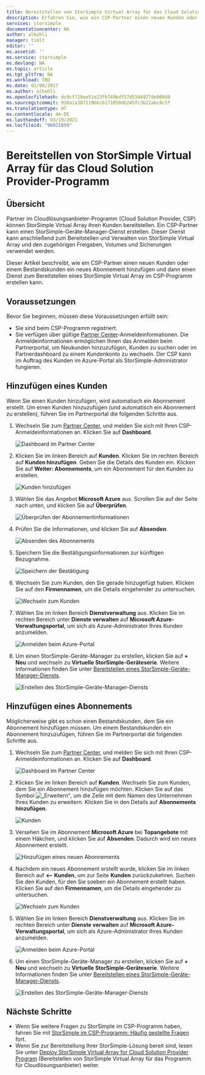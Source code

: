 ```yaml
---
title: Bereitstellen von StorSimple Virtual Array für das Cloud Solution Provider-Programm
description: Erfahren Sie, wie ein CSP-Partner einen neuen Kunden oder einem Bestandskunden ein neues Abonnement hinzufügen und dann einen Dienst zum Bereitstellen eines StorSimple Virtual Array im CSP-Programm erstellen kann.
services: storsimple
documentationcenter: NA
author: alkohli
manager: timlt
editor: ''
ms.assetid: ''
ms.service: storsimple
ms.devlang: NA
ms.topic: article
ms.tgt_pltfrm: NA
ms.workload: TBD
ms.date: 02/08/2017
ms.author: alkohli
ms.openlocfilehash: dc0cf718ee51e23fb749bdf57d5344977de009d8
ms.sourcegitcommit: 910a1a38711966cb171050db245fc3b22abc8c5f
ms.translationtype: HT
ms.contentlocale: de-DE
ms.lasthandoff: 03/19/2021
ms.locfileid: "96021859"
---
```

# <a name="deploy-storsimple-virtual-array-for-cloud-solution-provider-program"></a>Bereitstellen von StorSimple Virtual Array für das Cloud Solution Provider-Programm

## <a name="overview"></a>Übersicht

Partner im Cloudlösungsanbieter-Programm (Cloud Solution Provider, CSP) können StorSimple Virtual Array ihren Kunden bereitstellen. Ein CSP-Partner kann einen StorSimple-Geräte-Manager-Dienst erstellen. Dieser Dienst kann anschließend zum Bereitstellen und Verwalten von StorSimple Virtual Array und den zugehörigen Freigaben, Volumes und Sicherungen verwendet werden.

Dieser Artikel beschreibt, wie ein CSP-Partner einen neuen Kunden oder einem Bestandskunden ein neues Abonnement hinzufügen und dann einen Dienst zum Bereitstellen eines StorSimple Virtual Array im CSP-Programm erstellen kann.

## <a name="prerequisites"></a>Voraussetzungen

Bevor Sie beginnen, müssen diese Voraussetzungen erfüllt sein:

- Sie sind beim CSP-Programm registriert.
- Sie verfügen über gültige [Partner Center](https://partnercenter.microsoft.com/)-Anmeldeinformationen. Die Anmeldeinformationen ermöglichen Ihnen das Anmelden beim Partnerportal, um Neukunden hinzuzufügen, Kunden zu suchen oder im Partnerdashboard zu einem Kundenkonto zu wechseln. Der CSP kann im Auftrag des Kunden im Azure-Portal als StorSimple-Administrator fungieren.
                             
## <a name="add-a-customer"></a>Hinzufügen eines Kunden

Wenn Sie einen Kunden hinzufügen, wird automatisch ein Abonnement erstellt. Um einen Kunden hinzuzufügen (und automatisch ein Abonnement zu erstellen), führen Sie im Partnerportal die folgenden Schritte aus.

1. Wechseln Sie zum [Partner Center](https://partnercenter.microsoft.com/), und melden Sie sich mit Ihren CSP-Anmeldeinformationen an. Klicken Sie auf **Dashboard**.

     ![Dashboard im Partner Center](./media/storsimple-partner-csp-deploy/image1.png)
                              
2. Klicken Sie im linken Bereich auf **Kunden**. Klicken Sie im rechten Bereich auf **Kunden hinzufügen**. Geben Sie die Details des Kunden ein. Klicken Sie auf **Weiter: Abonnements**, um ein Abonnement für den Kunden zu erstellen.

    ![Kunden hinzufügen](./media/storsimple-partner-csp-deploy/image2.png)

3.  Wählen Sie das Angebot **Microsoft Azure** aus. Scrollen Sie auf der Seite nach unten, und klicken Sie auf **Überprüfen**.

    ![Überprüfen der Abonnementinformationen](./media/storsimple-partner-csp-deploy/image3.png)
                              
4. Prüfen Sie die Informationen, und klicken Sie auf **Absenden**.

    ![Absenden des Abonnements](./media/storsimple-partner-csp-deploy/image4.png)

5. Speichern Sie die Bestätigungsinformationen zur künftigen Bezugnahme.

    ![Speichern der Bestätigung](./media/storsimple-partner-csp-deploy/image5.png)

6. Wechseln Sie zum Kunden, den Sie gerade hinzugefügt haben. Klicken Sie auf den **Firmennamen**, um die Details eingehender zu untersuchen.

    ![Wechseln zum Kunden](./media/storsimple-partner-csp-deploy/image6.png)  

7. Wählen Sie im linken Bereich **Dienstverwaltung** aus. Klicken Sie im rechten Bereich unter **Dienste verwalten** auf **Microsoft Azure-Verwaltungsportal**, um sich als Azure-Administrator Ihres Kunden anzumelden.

    ![Anmelden beim Azure-Portal](./media/storsimple-partner-csp-deploy/image9.png)

8. Um einen StorSimple-Geräte-Manager zu erstellen, klicken Sie auf **+ Neu** und wechseln zu **Virtuelle StorSimple-Geräteserie**. Weitere Informationen finden Sie unter [Bereitstellen eines StorSimple-Geräte-Manager-Diensts](storsimple-virtual-array-manage-service.md).

    ![Erstellen des StorSimple-Geräte-Manager-Diensts](./media/storsimple-partner-csp-deploy/image8.png)


## <a name="add-a-subscription"></a>Hinzufügen eines Abonnements

Möglicherweise gibt es schon einen Bestandskunden, dem Sie ein Abonnement hinzufügen müssen. Um einem Bestandskunden ein Abonnement hinzuzufügen, führen Sie im Partnerportal die folgenden Schritte aus.

1. Wechseln Sie zum [Partner Center](https://partnercenter.microsoft.com/), und melden Sie sich mit Ihren CSP-Anmeldeinformationen an. Klicken Sie auf **Dashboard**.

     ![Dashboard im Partner Center](./media/storsimple-partner-csp-deploy/image1.png)
                              
2. Klicken Sie im linken Bereich auf **Kunden**. Wechseln Sie zum Kunden, dem Sie ein Abonnement hinzufügen möchten. Klicken Sie auf das Symbol ![„Erweitern“](./media/storsimple-partner-csp-deploy/expand_pane_icon.png), um die Zeile mit dem Namen des Unternehmen Ihres Kunden zu erweitern. Klicken Sie in den Details auf **Abonnements hinzufügen**.

    ![Kunden](./media/storsimple-partner-csp-deploy/image10.png)

3. Versehen Sie im Abonnement **Microsoft Azure** bei **Topangebote** mit einem Häkchen, und klicken Sie auf **Absenden**. Dadurch wird ein neues Abonnement erstellt.

    ![Hinzufügen eines neuen Abonnements](./media/storsimple-partner-csp-deploy/image11.png)

6. Nachdem ein neues Abonnement erstellt wurde, klicken Sie im linken Bereich auf **<-- Kunden**, um zur Seite **Kunden** zurückzukehren. Suchen Sie den Kunden, für den Sie soeben ein Abonnement erstellt haben. Klicken Sie auf den **Firmennamen**, um die Details eingehender zu untersuchen.

    ![Wechseln zum Kunden](./media/storsimple-partner-csp-deploy/image6.png)  

7. Wählen Sie im linken Bereich **Dienstverwaltung** aus. Klicken Sie im rechten Bereich unter **Dienste verwalten** auf **Microsoft Azure-Verwaltungsportal**, um sich als Azure-Administrator Ihres Kunden anzumelden.

    ![Anmelden beim Azure-Portal](./media/storsimple-partner-csp-deploy/image9.png)

8. Um einen StorSimple-Geräte-Manager zu erstellen, klicken Sie auf **+ Neu** und wechseln zu **Virtuelle StorSimple-Geräteserie**. Weitere Informationen finden Sie unter [Bereitstellen eines StorSimple-Geräte-Manager-Diensts](storsimple-virtual-array-manage-service.md).

    ![Erstellen des StorSimple-Geräte-Manager-Diensts](./media/storsimple-partner-csp-deploy/image8.png)

## <a name="next-steps"></a>Nächste Schritte

- Wenn Sie weitere Fragen zu StorSimple im CSP-Programm haben, fahren Sie mit [StorSimple im CSP-Programm: Häufig gestellte Fragen](storsimple-partner-csp-faq.md) fort.
- Wenn Sie zur Bereitstellung Ihrer StorSimple-Lösung bereit sind, lesen Sie unter [Deploy StorSimple Virtual Array for Cloud Solution Provider Program](storsimple-partner-csp-deploy.md) (Bereitstellen von StorSimple Virtual Array für das Programm für Cloudlösungsanbieter) weiter.

